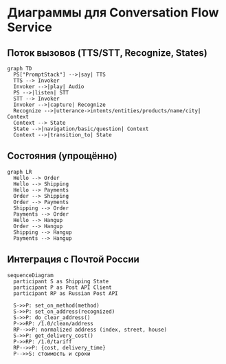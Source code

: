 # Диаграммы для Conversation Flow Service

## Поток вызовов (TTS/STT, Recognize, States)
```mermaid
graph TD
  PS["PromptStack"] -->|say| TTS
  TTS --> Invoker
  Invoker -->|play| Audio
  PS -->|listen| STT
  STT --> Invoker
  Invoker -->|capture| Recognize
  Recognize -->|utterance->intents/entities/products/name/city| Context
  Context --> State
  State -->|navigation/basic/question| Context
  Context -->|transition_to| State
```

## Состояния (упрощённо)
```mermaid
graph LR
  Hello --> Order
  Hello --> Shipping
  Hello --> Payments
  Order --> Shipping
  Order --> Payments
  Shipping --> Order
  Payments --> Order
  Hello --> Hangup
  Order --> Hangup
  Shipping --> Hangup
  Payments --> Hangup
```

## Интеграция с Почтой России
```mermaid
sequenceDiagram
  participant S as Shipping State
  participant P as Post API Client
  participant RP as Russian Post API

  S->>P: set_on_method(method)
  S->>P: set_on_address(recognized)
  S->>P: do_clear_address()
  P->>RP: /1.0/clean/address
  RP-->>P: normalized address (index, street, house)
  S->>P: get_delivery_cost()
  P->>RP: /1.0/tariff
  RP-->>P: {cost, delivery_time}
  P-->>S: стоимость и сроки
```
